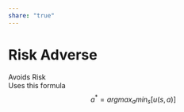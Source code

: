 ```yaml
---  
share: "true"  
---  
```

# Risk Adverse  
  
  
Avoids Risk  
Uses this formula  
$$  
a^* =  argmax_{a}min_{s}[u(s,a)]  
$$  
  

